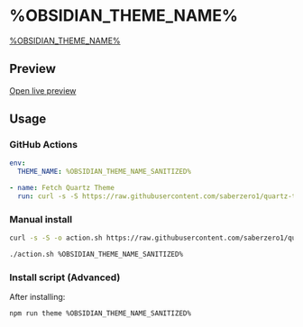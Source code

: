 # %OBSIDIAN_THEME_NAME%

[%OBSIDIAN_THEME_NAME%](%OBSIDIAN_THEME_URL%)

## Preview

[Open live preview](https://quartz-themes.github.io/%OBSIDIAN_THEME_NAME_SANITIZED%/)

## Usage

### GitHub Actions

```yaml
env:
  THEME_NAME: %OBSIDIAN_THEME_NAME_SANITIZED%
```

```yaml
- name: Fetch Quartz Theme
  run: curl -s -S https://raw.githubusercontent.com/saberzero1/quartz-themes/master/action.sh | bash -s -- $THEME_NAME
```

### Manual install

```bash
curl -s -S -o action.sh https://raw.githubusercontent.com/saberzero1/quartz-themes/master/action.sh

./action.sh %OBSIDIAN_THEME_NAME_SANITIZED%
```

### Install script (Advanced)

After installing:

```bash
npm run theme %OBSIDIAN_THEME_NAME_SANITIZED%
```
